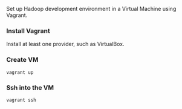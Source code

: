 Set up Hadoop development environment in a Virtual Machine using Vagrant.

### Install Vagrant
Install at least one provider, such as VirtualBox.

### Create VM
	vagrant up

### Ssh into the VM
	vagrant ssh

